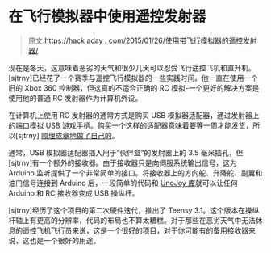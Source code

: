 # 在飞行模拟器中使用遥控发射器

> 原文:[https://hack aday . com/2015/01/26/使用带飞行模拟器的遥控发射器/](https://hackaday.com/2015/01/26/using-rc-transmitters-with-flight-simulators/)

现在是冬天，这意味着恶劣的天气和很少几天可以忍受飞行遥控飞机和直升机。[sjtrny]已经花了一个赛季与遥控飞行模拟器的一些实践时间。他一直在使用一个旧的 Xbox 360 控制器，但这真的不适合正确的 RC 模拟-一个更好的解决方案是使用他的普通 RC 发射器作为计算机外设。

在计算机上使用 RC 发射器的通常方式是购买 USB 模拟器适配器，通过发射器上的端口模拟 USB 游戏手柄。购买一个这样的适配器意味着要等一周才能发货，所以[sjtrny] [顺理成章地做了自己的](http://sjtrny.com/posts/2015/1/26/interfacing-an-rc-radio-with-your-computer.html)。

通常，USB 模拟器适配器插入用于“伙伴盒”的发射器上的 3.5 毫米插孔，但[sjtrny]有一个额外的接收器。由于接收器只是向伺服系统输出信号，这为 Arduino 监听提供了一个非常简单的接口。将接收器上的方向舵、升降舵、副翼和油门信号连接到 Arduino 后，一段简单的代码和 [UnoJoy 库](https://github.com/AlanChatham/UnoJoy)就可以让任何 Arduino 和 RC 接收器变成 USB 操纵杆。

[sjtrny]经历了这个项目的第二次硬件迭代，推出了 Teensy 3.1。这个版本在操纵杆轴上有更高的分辨率，代码的布局也不算太糟糕。对于那些在恶劣天气中无法休息的遥控飞机飞行员来说，这是一个很好的项目，对于你可能有的备用接收器来说，这也是一个很好的用途。